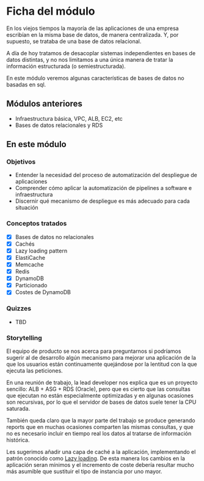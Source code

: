 # Ficha del módulo

En los viejos tiempos la mayoría de las aplicaciones de una empresa
escribían en la misma base de datos, de manera centralizada. Y, por supuesto,
se trataba de una base de datos relacional.

A día de hoy tratamos de desacoplar sistemas independientes en bases
de datos distintas, y no nos limitamos a una única manera de tratar la
información estructurada (o semiestructurada).

En este módulo veremos algunas características de bases de datos no
basadas en sql.

## Módulos anteriores

- Infraestructura básica, VPC, ALB, EC2, etc
- Bases de datos relacionales y RDS

## En este módulo

### Objetivos

* Entender la necesidad del proceso de automatización del despliegue de aplicaciones
* Comprender cómo aplicar la automatización de pipelines a software e infraestructura
* Discernir qué mecanismo de despliegue es más adecuado para cada situación

### Conceptos tratados

- [x] Bases de datos no relacionales
- [x] Cachés
- [x] Lazy loading pattern
- [x] ElastiCache
- [x] Memcache
- [x] Redis
- [x] DynamoDB
- [x] Particionado
- [x] Costes de DynamoDB

### Quizzes

* TBD

### Storytelling

El equipo de producto se nos acerca para preguntarnos si podríamos sugerir
al de desarrollo algún mecanismo para mejorar una aplicación de la que los
usuarios están continuamente quejándose por la lentitud con la que ejecuta
las peticiones.

En una reunión de trabajo, la lead developer nos explica que es un proyecto
sencillo: ALB + ASG + RDS (Oracle), pero que es cierto que las consultas
que ejecutan no están especialmente optimizadas y en algunas ocasiones
son recursivas, por lo que el servidor de bases de datos suele tener la
CPU saturada.

También queda claro que la mayor parte del trabajo se produce generando
reports que en muchas ocasiones comparten las mismas consultas, y que no
es necesario incluir en tiempo real los datos al tratarse de información
histórica.

Les sugerimos añadir una capa de caché a la aplicación, implementando
el patrón conocido como [Lazy loading](https://docs.aws.amazon.com/AmazonElastiCache/latest/mem-ug/Strategies.html#Strategies.LazyLoading). De esta manera los
cambios en la aplicación seran mínimos y el incremento de coste debería resultar
mucho más asumible que sustituir el tipo de instancia por uno mayor.
